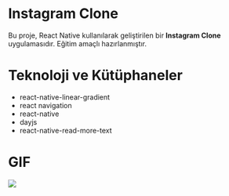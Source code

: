 # Instagram Clone
Bu proje, React Native kullanılarak geliştirilen bir **Instagram Clone** uygulamasıdır. Eğitim amaçlı hazırlanmıştır.

# Teknoloji ve Kütüphaneler
- react-native-linear-gradient
- react navigation
- react-native
- dayjs
- react-native-read-more-text

# GIF

![](assets/instagramClone.gif)
